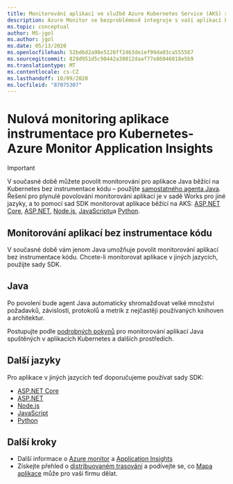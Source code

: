 ```yaml
---
title: Monitorování aplikací ve službě Azure Kubernetes Service (AKS) s využitím Application Insights-Azure Monitor | Microsoft Docs
description: Azure Monitor se bezproblémově integruje s vaší aplikací běžící na Kubernetes a umožňuje v žádné době vymezit problémy s vašimi aplikacemi.
ms.topic: conceptual
author: MS-jgol
ms.author: jgol
ms.date: 05/13/2020
ms.openlocfilehash: 52bd6d2a98e5126ff2463de1ef99da03ca555567
ms.sourcegitcommit: 829d951d5c90442a38012daaf77e86046018e5b9
ms.translationtype: MT
ms.contentlocale: cs-CZ
ms.lasthandoff: 10/09/2020
ms.locfileid: "87075307"
---
```

# <a name="zero-instrumentation-application-monitoring-for-kubernetes---azure-monitor-application-insights"></a>Nulová monitoring aplikace instrumentace pro Kubernetes-Azure Monitor Application Insights

> [!IMPORTANT]
>  V současné době můžete povolit monitorování pro aplikace Java běžící na Kubernetes bez instrumentace kódu – použijte [samostatného agenta Java](./java-in-process-agent.md). Řešení pro plynulé povolování monitorování aplikací je v sadě Works pro jiné jazyky, a to pomocí sad SDK monitorovat aplikace běžící na AKS: [ASP.NET Core](./asp-net-core.md), [ASP.NET](./asp-net.md), [Node.js](./nodejs.md), [JavaScriptu](./javascript.md)a [Python](./opencensus-python.md).

## <a name="application-monitoring-without-instrumenting-the-code"></a>Monitorování aplikací bez instrumentace kódu
V současné době vám jenom Java umožňuje povolit monitorování aplikací bez instrumentace kódu. Chcete-li monitorovat aplikace v jiných jazycích, použijte sady SDK. 

## <a name="java"></a>Java
Po povolení bude agent Java automaticky shromažďovat velké množství požadavků, závislostí, protokolů a metrik z nejčastěji používaných knihoven a architektur.

Postupujte podle [podrobných pokynů](./java-in-process-agent.md) pro monitorování aplikací Java spuštěných v aplikacích Kubernetes a dalších prostředích. 

## <a name="other-languages"></a>Další jazyky

Pro aplikace v jiných jazycích teď doporučujeme používat sady SDK:
* [ASP.NET Core](./asp-net-core.md)
* [ASP.NET](./asp-net.md)
* [Node.js](./nodejs.md) 
* [JavaScript](./javascript.md)
* [Python](./opencensus-python.md)

## <a name="next-steps"></a>Další kroky

* Další informace o [Azure monitor](../overview.md) a [Application Insights](./app-insights-overview.md)
* Získejte přehled o [distribuovaném trasování](./distributed-tracing.md) a podívejte se, co [Mapa aplikace](./app-map.md?tabs=net) může pro vaši firmu dělat.
